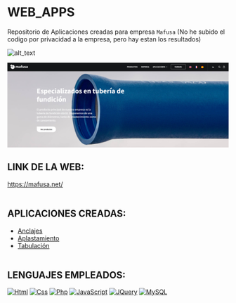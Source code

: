 # WEB_APPS
Repositorio de Aplicaciones creadas para empresa `Mafusa` (No he subido el codigo por privacidad a la empresa, pero hay estan los resultados)

<img alt="alt_text" width="150px" src="https://encrypted-tbn0.gstatic.com/images?q=tbn:ANd9GcQawZUaeaYRr2D4I8v5J59luvUJOWkCBZPfiQ6GwAPk&s" />

![Foto de encabezado](https://github.com/josegea8/WEB_APPS/blob/main/Captura%20de%20pantalla%202024-04-09%20143019.png)
## LINK DE LA WEB:  
https://mafusa.net/
<br><br>
## APLICACIONES CREADAS:  
- [Anclajes](https://mafusa.net/AnclajesRespon/calcsIndex.html)
- [Aplastamiento](https://mafusa.net/AplastamientoPy/main.php)
- [Tabulación](https://mafusa.net/TabulacionPy/Index.php)
<br><br>
## LENGUAJES EMPLEADOS:
[![Html](https://img.shields.io/badge/HTML5-E34F26?style=for-the-badge&logo=html5&logoColor=white&labelColor=101010)]()
[![Css](https://img.shields.io/badge/CSS3-1572B6?style=for-the-badge&logo=css3&logoColor=white&labelColor=101010)]()
[![Php](https://img.shields.io/badge/PHP-%233776AB.svg?&style=for-the-badge&logo=php&logoColor=white&labelColor=101010)]()
[![JavaScript](https://img.shields.io/badge/JavaScript-F7DF1E?style=for-the-badge&logo=javascript&logoColor=white&labelColor=101010)]()
[![JQuery](https://img.shields.io/badge/jquery-%230769AD.svg?&style=for-the-badge&logo=jquery&logoColor=white&labelColor=101010)]() 
[![MySQL](https://img.shields.io/badge/MySQL-FFCA28?style=for-the-badge&logo=mysql&logoColor=white&labelColor=101010)]()
